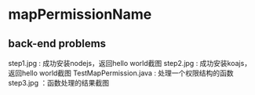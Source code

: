# mapPermissionName
back-end problems
---------------------------------------------
step1.jpg : 成功安装nodejs，返回hello world截图
step2.jpg : 成功安装koajs，返回hello world截图
TestMapPermission.java : 处理一个权限结构的函数
step3.jpg ：函数处理的结果截图

